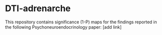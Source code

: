 # DTI-adrenarche
This repository contains significance (1-P) maps for the findings reported in the following Psychoneuroendocrinology paper: [add link]
